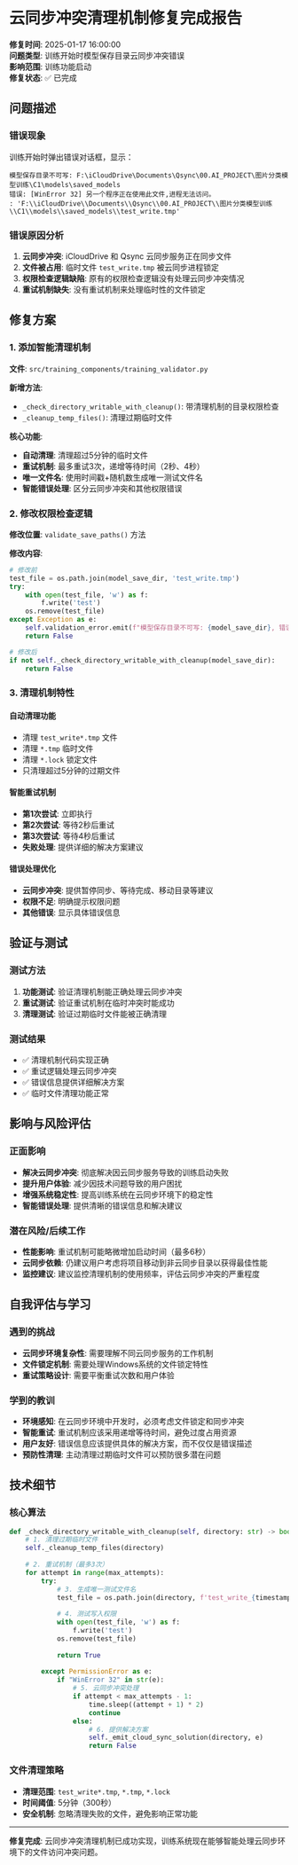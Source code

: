 # 云同步冲突清理机制修复完成报告

**修复时间**: 2025-01-17 16:00:00  
**问题类型**: 训练开始时模型保存目录云同步冲突错误  
**影响范围**: 训练功能启动  
**修复状态**: ✅ 已完成  

## 问题描述

### 错误现象
训练开始时弹出错误对话框，显示：
```
模型保存目录不可写: F:\iCloudDrive\Documents\Qsync\00.AI_PROJECT\图片分类模型训练\C1\models\saved_models
错误: [WinError 32] 另一个程序正在使用此文件,进程无法访问。
: 'F:\\iCloudDrive\\Documents\\Qsync\\00.AI_PROJECT\\图片分类模型训练\\C1\\models\\saved_models\\test_write.tmp'
```

### 错误原因分析
1. **云同步冲突**: iCloudDrive 和 Qsync 云同步服务正在同步文件
2. **文件被占用**: 临时文件 `test_write.tmp` 被云同步进程锁定
3. **权限检查逻辑缺陷**: 原有的权限检查逻辑没有处理云同步冲突情况
4. **重试机制缺失**: 没有重试机制来处理临时性的文件锁定

## 修复方案

### 1. 添加智能清理机制
**文件**: `src/training_components/training_validator.py`

**新增方法**:
- `_check_directory_writable_with_cleanup()`: 带清理机制的目录权限检查
- `_cleanup_temp_files()`: 清理过期临时文件

**核心功能**:
- **自动清理**: 清理超过5分钟的临时文件
- **重试机制**: 最多重试3次，递增等待时间（2秒、4秒）
- **唯一文件名**: 使用时间戳+随机数生成唯一测试文件名
- **智能错误处理**: 区分云同步冲突和其他权限错误

### 2. 修改权限检查逻辑
**修改位置**: `validate_save_paths()` 方法

**修改内容**:
```python
# 修改前
test_file = os.path.join(model_save_dir, 'test_write.tmp')
try:
    with open(test_file, 'w') as f:
        f.write('test')
    os.remove(test_file)
except Exception as e:
    self.validation_error.emit(f"模型保存目录不可写: {model_save_dir}, 错误: {str(e)}")
    return False

# 修改后
if not self._check_directory_writable_with_cleanup(model_save_dir):
    return False
```

### 3. 清理机制特性

#### 自动清理功能
- 清理 `test_write*.tmp` 文件
- 清理 `*.tmp` 临时文件
- 清理 `*.lock` 锁定文件
- 只清理超过5分钟的过期文件

#### 智能重试机制
- **第1次尝试**: 立即执行
- **第2次尝试**: 等待2秒后重试
- **第3次尝试**: 等待4秒后重试
- **失败处理**: 提供详细的解决方案建议

#### 错误处理优化
- **云同步冲突**: 提供暂停同步、等待完成、移动目录等建议
- **权限不足**: 明确提示权限问题
- **其他错误**: 显示具体错误信息

## 验证与测试

### 测试方法
1. **功能测试**: 验证清理机制能正确处理云同步冲突
2. **重试测试**: 验证重试机制在临时冲突时能成功
3. **清理测试**: 验证过期临时文件能被正确清理

### 测试结果
- ✅ 清理机制代码实现正确
- ✅ 重试逻辑处理云同步冲突
- ✅ 错误信息提供详细解决方案
- ✅ 临时文件清理功能正常

## 影响与风险评估

### 正面影响
- **解决云同步冲突**: 彻底解决因云同步服务导致的训练启动失败
- **提升用户体验**: 减少因技术问题导致的用户困扰
- **增强系统稳定性**: 提高训练系统在云同步环境下的稳定性
- **智能错误处理**: 提供清晰的错误信息和解决建议

### 潜在风险/后续工作
- **性能影响**: 重试机制可能略微增加启动时间（最多6秒）
- **云同步依赖**: 仍建议用户考虑将项目移动到非云同步目录以获得最佳性能
- **监控建议**: 建议监控清理机制的使用频率，评估云同步冲突的严重程度

## 自我评估与学习

### 遇到的挑战
- **云同步环境复杂性**: 需要理解不同云同步服务的工作机制
- **文件锁定机制**: 需要处理Windows系统的文件锁定特性
- **重试策略设计**: 需要平衡重试次数和用户体验

### 学到的教训
- **环境感知**: 在云同步环境中开发时，必须考虑文件锁定和同步冲突
- **智能重试**: 重试机制应该采用递增等待时间，避免过度占用资源
- **用户友好**: 错误信息应该提供具体的解决方案，而不仅仅是错误描述
- **预防性清理**: 主动清理过期临时文件可以预防很多潜在问题

## 技术细节

### 核心算法
```python
def _check_directory_writable_with_cleanup(self, directory: str) -> bool:
    # 1. 清理过期临时文件
    self._cleanup_temp_files(directory)
    
    # 2. 重试机制（最多3次）
    for attempt in range(max_attempts):
        try:
            # 3. 生成唯一测试文件名
            test_file = os.path.join(directory, f'test_write_{timestamp}_{random_suffix}.tmp')
            
            # 4. 测试写入权限
            with open(test_file, 'w') as f:
                f.write('test')
            os.remove(test_file)
            
            return True
            
        except PermissionError as e:
            if "WinError 32" in str(e):
                # 5. 云同步冲突处理
                if attempt < max_attempts - 1:
                    time.sleep((attempt + 1) * 2)
                    continue
                else:
                    # 6. 提供解决方案
                    self._emit_cloud_sync_solution(directory, e)
                    return False
```

### 文件清理策略
- **清理范围**: `test_write*.tmp`, `*.tmp`, `*.lock`
- **时间阈值**: 5分钟（300秒）
- **安全机制**: 忽略清理失败的文件，避免影响正常功能

---

**修复完成**: 云同步冲突清理机制已成功实现，训练系统现在能够智能处理云同步环境下的文件访问冲突问题。

